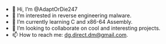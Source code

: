 - 👋 Hi, I’m @AdaptOrDie247
- 👀 I’m interested in reverse engineering malware.
- 🌱 I’m currently learning C and x86-64 Assembly.
- 💞️ I’m looking to collaborate on cool and interesting projects.
- 📫 How to reach me: dg.direct.dm@gmail.com.

<!---
AdaptOrDie247/AdaptOrDie247 is a ✨ special ✨ repository because its `README.md` (this file) appears on your GitHub profile.
You can click the Preview link to take a look at your changes.
--->
